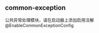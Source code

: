 common-exception
------------------------------------------
公共异常处理模块，请在启动器上添加启用注解@EnableCommonExceptionConfig

